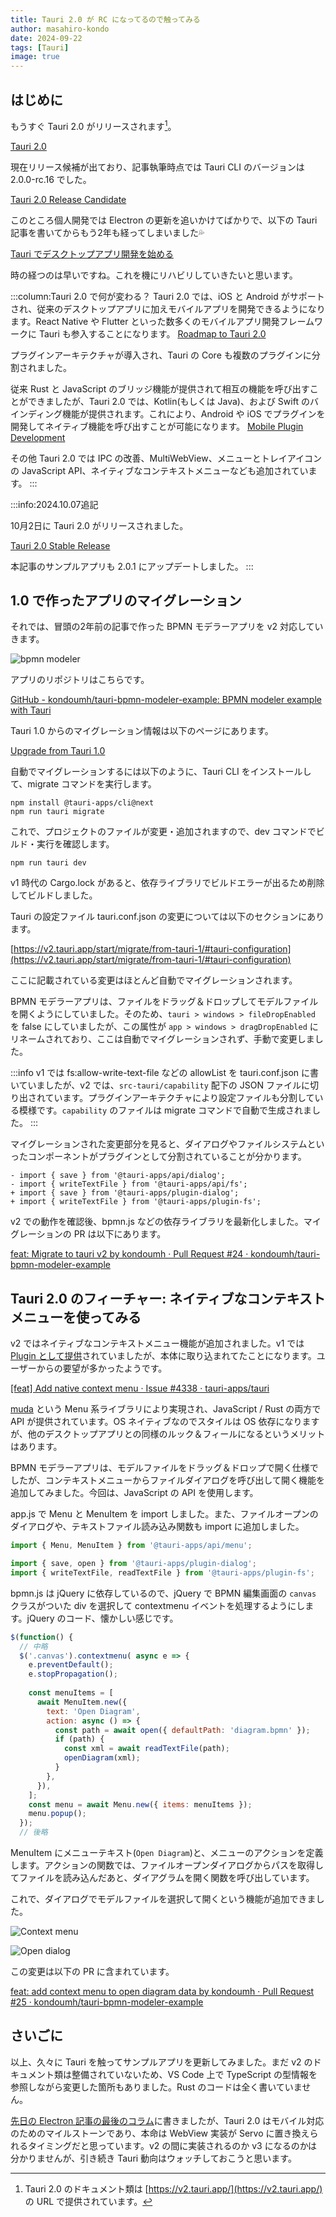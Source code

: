 ```yaml
---
title: Tauri 2.0 が RC になってるので触ってみる
author: masahiro-kondo
date: 2024-09-22
tags: [Tauri]
image: true
---
```


## はじめに
もうすぐ Tauri 2.0 がリリースされます[^1]。

[Tauri 2.0](https://v2.tauri.app/)

[^1]: Tauri 2.0 のドキュメント類は [https://v2.tauri.app/](https://v2.tauri.app/) の URL で提供されています。

現在リリース候補が出ており、記事執筆時点では Tauri CLI のバージョンは 2.0.0-rc.16 でした。

[Tauri 2.0 Release Candidate](https://v2.tauri.app/blog/tauri-2-0-0-release-candidate/)

このところ個人開発では Electron の更新を追いかけてばかりで、以下の Tauri 記事を書いてからもう2年も経ってしまいました💦

[Tauri でデスクトップアプリ開発を始める](https://developer.mamezou-tech.com/blogs/2022/07/08/writing-app-with-tauri/)

時の経つのは早いですね。これを機にリハビリしていきたいと思います。

:::column:Tauri 2.0 で何が変わる？
Tauri 2.0 では、iOS と Android がサポートされ、従来のデスクトップアプリに加えモバイルアプリを開発できるようになります。React Native や Flutter といった数多くのモバイルアプリ開発フレームワークに Tauri も参入することになります。
[Roadmap to Tauri 2.0](https://v2.tauri.app/blog/roadmap-to-tauri-2-0/)

プラグインアーキテクチャが導入され、Tauri の Core も複数のプラグインに分割されました。

従来 Rust と JavaScript のブリッジ機能が提供されて相互の機能を呼び出すことができましたが、Tauri 2.0 では、Kotlin(もしくは Java)、および Swift のバインディング機能が提供されます。これにより、Android や iOS でプラグインを開発してネイティブ機能を呼び出すことが可能になります。
[Mobile Plugin Development](https://v2.tauri.app/develop/plugins/develop-mobile/)

その他 Tauri 2.0 では IPC の改善、MultiWebView、メニューとトレイアイコンの JavaScript API、ネイティブなコンテキストメニューなども追加されています。
:::

:::info:2024.10.07追記

10月2日に Tauri 2.0 がリリースされました。

[Tauri 2.0 Stable Release](https://v2.tauri.app/blog/tauri-20/)

本記事のサンプルアプリも 2.0.1 にアップデートしました。
:::

## 1.0 で作ったアプリのマイグレーション
それでは、冒頭の2年前の記事で作った BPMN モデラーアプリを v2 対応していきます。

![bpmn modeler](https://i.gyazo.com/b61c02743285b89a4023a299d30c43d7.png)

アプリのリポジトリはこちらです。

[GitHub - kondoumh/tauri-bpmn-modeler-example: BPMN modeler example with Tauri](https://github.com/kondoumh/tauri-bpmn-modeler-example)

Tauri 1.0 からのマイグレーション情報は以下のページにあります。

[Upgrade from Tauri 1.0](https://v2.tauri.app/start/migrate/from-tauri-1/)

自動でマイグレーションするには以下のように、Tauri CLI をインストールして、migrate コマンドを実行します。

```shell
npm install @tauri-apps/cli@next
npm run tauri migrate
```

これで、プロジェクトのファイルが変更・追加されますので、dev コマンドでビルド・実行を確認します。

```shell
npm run tauri dev
```

v1 時代の Cargo.lock があると、依存ライブラリでビルドエラーが出るため削除してビルドしました。

Tauri の設定ファイル tauri.conf.json の変更については以下のセクションにあります。

[https://v2.tauri.app/start/migrate/from-tauri-1/#tauri-configuration](https://v2.tauri.app/start/migrate/from-tauri-1/#tauri-configuration)

ここに記載されている変更はほとんど自動でマイグレーションされます。

BPMN モデラーアプリは、ファイルをドラッグ＆ドロップしてモデルファイルを開くようにしていました。そのため、`tauri > windows > fileDropEnabled` を false にしていましたが、この属性が `app > windows > dragDropEnabled` にリネームされており、ここは自動でマイグレーションされず、手動で変更しました。

:::info
v1 では fs:allow-write-text-file などの allowList を tauri.conf.json に書いていましたが、v2 では、`src-tauri/capability` 配下の JSON ファイルに切り出されています。プラグインアーキテクチャにより設定ファイルも分割している模様です。`capability` のファイルは migrate コマンドで自動で生成されました。
:::

マイグレーションされた変更部分を見ると、ダイアログやファイルシステムといったコンポーネントがプラグインとして分割されていることが分かります。

```diff-javascript
- import { save } from '@tauri-apps/api/dialog';
- import { writeTextFile } from '@tauri-apps/api/fs';
+ import { save } from '@tauri-apps/plugin-dialog';
+ import { writeTextFile } from '@tauri-apps/plugin-fs';
```

v2 での動作を確認後、bpmn.js などの依存ライブラリを最新化しました。マイグレーションの PR は以下にあります。

[feat: Migrate to tauri v2 by kondoumh · Pull Request #24 · kondoumh/tauri-bpmn-modeler-example](https://github.com/kondoumh/tauri-bpmn-modeler-example/pull/24)

## Tauri 2.0 のフィーチャー: ネイティブなコンテキストメニューを使ってみる

v2 ではネイティブなコンテキストメニュー機能が追加されました。v1 では [Plugin として提供](https://github.com/c2r0b/tauri-plugin-context-menu)されていましたが、本体に取り込まれてたことになります。ユーザーからの要望が多かったようです。

[[feat] Add native context menu · Issue #4338 · tauri-apps/tauri](https://github.com/tauri-apps/tauri/issues/4338)

[muda]((https://github.com/tauri-apps/muda)) という Menu 系ライブラリにより実現され、JavaScript / Rust の両方で API が提供されています。OS ネイティブなのでスタイルは OS 依存になりますが、他のデスクトップアプリとの同様のルック＆フィールになるというメリットはあります。

BPMN モデラーアプリは、モデルファイルをドラッグ＆ドロップで開く仕様でしたが、コンテキストメニューからファイルダイアログを呼び出して開く機能を追加してみました。今回は、JavaScript の API を使用します。

app.js で Menu と MenuItem を import しました。また、ファイルオープンのダイアログや、テキストファイル読み込み関数も import に追加しました。

```javascript:app/app.js
import { Menu, MenuItem } from '@tauri-apps/api/menu';

import { save, open } from '@tauri-apps/plugin-dialog';
import { writeTextFile, readTextFile } from '@tauri-apps/plugin-fs';
```

bpmn.js は jQuery に依存しているので、jQuery で BPMN 編集画面の `canvas` クラスがついた div を選択して contextmenu イベントを処理するようにします。jQuery のコード、懐かしい感じです。

```javascript:app/app.js
$(function() {
  // 中略
  $('.canvas').contextmenu( async e => {
    e.preventDefault();
    e.stopPropagation();
    
    const menuItems = [
      await MenuItem.new({
        text: 'Open Diagram',
        action: async () => {
          const path = await open({ defaultPath: 'diagram.bpmn' });
          if (path) {
            const xml = await readTextFile(path);
            openDiagram(xml);
          }
        },
      }),
    ];
    const menu = await Menu.new({ items: menuItems });
    menu.popup();
  });
  // 後略
```

MenuItem にメニューテキスト(`Open Diagram`)と、メニューのアクションを定義します。アクションの関数では、ファイルオープンダイアログからパスを取得してファイルを読み込んだあと、ダイアグラムを開く関数を呼び出しています。

これで、ダイアログでモデルファイルを選択して開くという機能が追加できました。

![Context menu](https://i.gyazo.com/0eec68b58c28ee5163b2ab887aa1b52a.png)

![Open dialog](https://i.gyazo.com/b604c74783adf6e784acf5d7602b8d77.png)

この変更は以下の PR に含まれています。

[feat: add context menu to open diagram data by kondoumh · Pull Request #25 · kondoumh/tauri-bpmn-modeler-example](https://github.com/kondoumh/tauri-bpmn-modeler-example/pull/25)

## さいごに
以上、久々に Tauri を触ってサンプルアプリを更新してみました。まだ v2 のドキュメント類は整備されていないため、VS Code 上で TypeScript の型情報を参照しながら変更した箇所もありました。Rust のコードは全く書いていません。

[先日の Electron 記事の最後のコラム](https://developer.mamezou-tech.com/blogs/2024/08/28/electron-webcontentsview-app-structure/#%E3%81%95%E3%81%84%E3%81%94%E3%81%AB)に書きましたが、Tauri 2.0 はモバイル対応のためのマイルストーンであり、本命は WebView 実装が Servo に置き換えられるタイミングだと思っています。v2 の間に実装されるのか v3 になるのかは分かりませんが、引き続き Tauri 動向はウォッチしておこうと思います。
